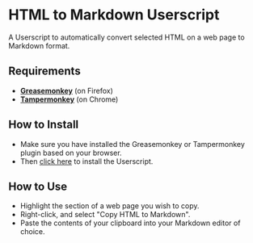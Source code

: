 # HTML to Markdown Userscript

A Userscript to automatically convert selected HTML on a web page to Markdown format.

## Requirements

* [**Greasemonkey**](https://addons.mozilla.org/en-US/firefox/addon/greasemonkey/) (on Firefox)
* [**Tampermonkey**](https://addons.mozilla.org/en-US/firefox/addon/greasemonkey/) (on Chrome)

## How to Install
* Make sure you have installed the Greasemonkey or Tampermonkey plugin based on your browser.
* Then [click here](https://github.com/wayne-hartmann/html-to-markdown-userscript/raw/master/HTML-to-Markdown.user.js) to install the Userscript.

## How to Use
* Highlight the section of a web page you wish to copy.
* Right-click, and select "Copy HTML to Markdown".
* Paste the contents of your clipboard into your Markdown editor of choice.
